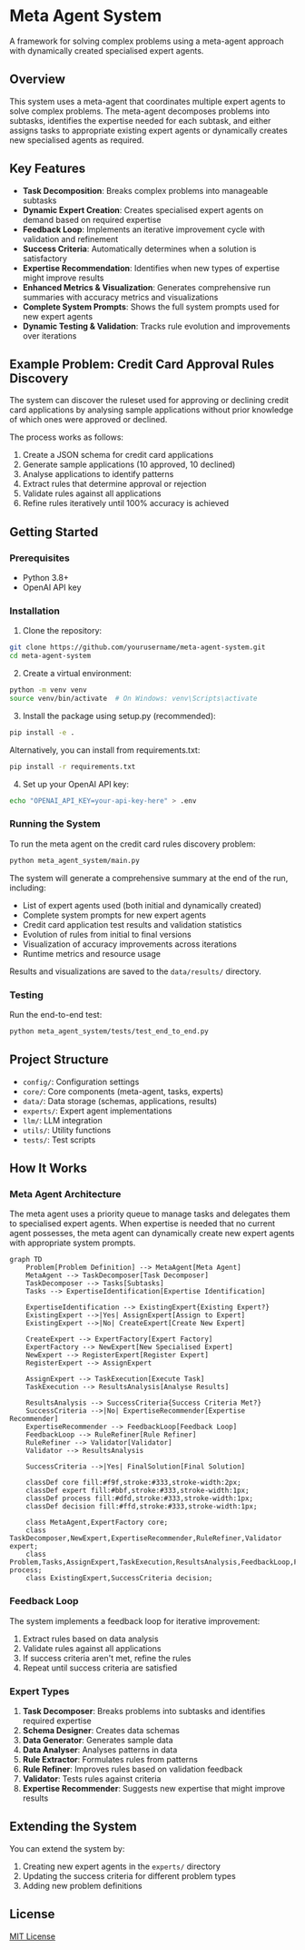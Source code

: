 # Meta Agent System

A framework for solving complex problems using a meta-agent approach with dynamically created specialised expert agents.

## Overview

This system uses a meta-agent that coordinates multiple expert agents to solve complex problems. The meta-agent decomposes problems into subtasks, identifies the expertise needed for each subtask, and either assigns tasks to appropriate existing expert agents or dynamically creates new specialised agents as required.

## Key Features

- **Task Decomposition**: Breaks complex problems into manageable subtasks
- **Dynamic Expert Creation**: Creates specialised expert agents on demand based on required expertise
- **Feedback Loop**: Implements an iterative improvement cycle with validation and refinement
- **Success Criteria**: Automatically determines when a solution is satisfactory
- **Expertise Recommendation**: Identifies when new types of expertise might improve results
- **Enhanced Metrics & Visualization**: Generates comprehensive run summaries with accuracy metrics and visualizations
- **Complete System Prompts**: Shows the full system prompts used for new expert agents
- **Dynamic Testing & Validation**: Tracks rule evolution and improvements over iterations

## Example Problem: Credit Card Approval Rules Discovery

The system can discover the ruleset used for approving or declining credit card applications by analysing sample applications without prior knowledge of which ones were approved or declined.

The process works as follows:
1. Create a JSON schema for credit card applications
2. Generate sample applications (10 approved, 10 declined)
3. Analyse applications to identify patterns
4. Extract rules that determine approval or rejection
5. Validate rules against all applications
6. Refine rules iteratively until 100% accuracy is achieved

## Getting Started

### Prerequisites

- Python 3.8+
- OpenAI API key

### Installation

1. Clone the repository:
```bash
git clone https://github.com/yourusername/meta-agent-system.git
cd meta-agent-system
```

2. Create a virtual environment:
```bash
python -m venv venv
source venv/bin/activate  # On Windows: venv\Scripts\activate
```

3. Install the package using setup.py (recommended):
```bash
pip install -e .
```

   Alternatively, you can install from requirements.txt:
```bash
pip install -r requirements.txt
```

4. Set up your OpenAI API key:
```bash
echo "OPENAI_API_KEY=your-api-key-here" > .env
```

### Running the System

To run the meta agent on the credit card rules discovery problem:

```bash
python meta_agent_system/main.py
```

The system will generate a comprehensive summary at the end of the run, including:
- List of expert agents used (both initial and dynamically created)
- Complete system prompts for new expert agents
- Credit card application test results and validation statistics
- Evolution of rules from initial to final versions
- Visualization of accuracy improvements across iterations
- Runtime metrics and resource usage

Results and visualizations are saved to the `data/results/` directory.

### Testing

Run the end-to-end test:

```bash
python meta_agent_system/tests/test_end_to_end.py
```

## Project Structure

- `config/`: Configuration settings
- `core/`: Core components (meta-agent, tasks, experts)
- `data/`: Data storage (schemas, applications, results)
- `experts/`: Expert agent implementations
- `llm/`: LLM integration
- `utils/`: Utility functions
- `tests/`: Test scripts

## How It Works

### Meta Agent Architecture

The meta agent uses a priority queue to manage tasks and delegates them to specialised expert agents. When expertise is needed that no current agent possesses, the meta agent can dynamically create new expert agents with appropriate system prompts.

```mermaid
graph TD
    Problem[Problem Definition] --> MetaAgent[Meta Agent]
    MetaAgent --> TaskDecomposer[Task Decomposer]
    TaskDecomposer --> Tasks[Subtasks]
    Tasks --> ExpertiseIdentification[Expertise Identification]
    
    ExpertiseIdentification --> ExistingExpert{Existing Expert?}
    ExistingExpert -->|Yes| AssignExpert[Assign to Expert]
    ExistingExpert -->|No| CreateExpert[Create New Expert]
    
    CreateExpert --> ExpertFactory[Expert Factory]
    ExpertFactory --> NewExpert[New Specialised Expert]
    NewExpert --> RegisterExpert[Register Expert]
    RegisterExpert --> AssignExpert
    
    AssignExpert --> TaskExecution[Execute Task]
    TaskExecution --> ResultsAnalysis[Analyse Results]
    
    ResultsAnalysis --> SuccessCriteria{Success Criteria Met?}
    SuccessCriteria -->|No| ExpertiseRecommender[Expertise Recommender]
    ExpertiseRecommender --> FeedbackLoop[Feedback Loop]
    FeedbackLoop --> RuleRefiner[Rule Refiner]
    RuleRefiner --> Validator[Validator]
    Validator --> ResultsAnalysis
    
    SuccessCriteria -->|Yes| FinalSolution[Final Solution]
    
    classDef core fill:#f9f,stroke:#333,stroke-width:2px;
    classDef expert fill:#bbf,stroke:#333,stroke-width:1px;
    classDef process fill:#dfd,stroke:#333,stroke-width:1px;
    classDef decision fill:#ffd,stroke:#333,stroke-width:1px;
    
    class MetaAgent,ExpertFactory core;
    class TaskDecomposer,NewExpert,ExpertiseRecommender,RuleRefiner,Validator expert;
    class Problem,Tasks,AssignExpert,TaskExecution,ResultsAnalysis,FeedbackLoop,FinalSolution process;
    class ExistingExpert,SuccessCriteria decision;
```

### Feedback Loop

The system implements a feedback loop for iterative improvement:
1. Extract rules based on data analysis
2. Validate rules against all applications
3. If success criteria aren't met, refine the rules
4. Repeat until success criteria are satisfied

### Expert Types

1. **Task Decomposer**: Breaks problems into subtasks and identifies required expertise
2. **Schema Designer**: Creates data schemas
3. **Data Generator**: Generates sample data
4. **Data Analyser**: Analyses patterns in data
5. **Rule Extractor**: Formulates rules from patterns
6. **Rule Refiner**: Improves rules based on validation feedback
7. **Validator**: Tests rules against criteria
8. **Expertise Recommender**: Suggests new expertise that might improve results

## Extending the System

You can extend the system by:
1. Creating new expert agents in the `experts/` directory
2. Updating the success criteria for different problem types
3. Adding new problem definitions

## License

[MIT License](LICENSE)
